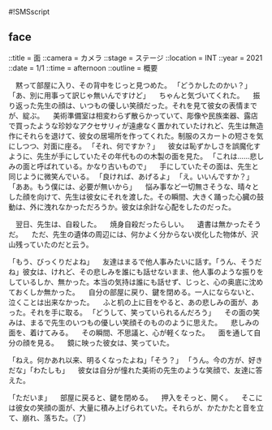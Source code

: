 #!SMSscript

## face

::title = 面
::camera = カメラ
::stage = ステージ
::location = INT
::year = 2021
::date = 1/1
::time = afternoon
::outline = 概要

　黙って部屋に入り、その背中をじっと見つめた。
「どうかしたのかい？」
「あ、別に用事って訳じゃ無いんですけど」
　ちゃんと気づいてくれた。
　振り返った先生の顔は、いつもの優しい笑顔だった。それを見て彼女の表情までが、綻ぶ。
　美術準備室は相変わらず散らかっていて、彫像や民族楽器、露店で買ったような珍妙なアクセサリィが遠慮なく置かれていたけれど、先生は無造作にそれらを退けて、彼女の居場所を作ってくれた。制服のスカートの短さを気にしつつ、対面に座る。
「それ、何ですか？」
　彼女は恥ずかしさを誤魔化すように、先生が手にしていたその年代ものの木製の面を見た。
「これは……悲しみの面と呼ばれている。かなり古いもので」
　手にしていたその面は、先生と同じように微笑んでいる。
「良ければ、あげるよ」
「え。いいんですか？」
「ああ。もう僕には、必要が無いから」
　悩み事など一切無さそうな、晴々とした顔を向けて、先生は彼女にそれを渡した。その瞬間、大きく踊った心臓の鼓動は、外に洩れなかっただろうか。彼女は余計な心配をしたのだった。

　翌日、先生は、自殺した。
　焼身自殺だったらしい。
　遺書は無かったそうだ。
　ただ、先生の遺体の周辺には、何かよく分からない炭化した物体が、沢山残っていたのだと云う。

「もう、びっくりだよね」
　友達はまるで他人事みたいに話す。「うん、そうだね」彼女は、けれど、その悲しみを誰にも話せないまま、他人事のような振りをしているしか、無かった。本当の気持は誰にも話せず、じっと、心の奥底に沈めておくしか無かった。
　自分の部屋に戻り、鍵を閉める。一人にならないと、泣くことは出来なかった。
　ふと机の上に目をやると、あの悲しみの面が、あった。それを手に取る。
「どうして、笑っていられるんだろう」
　その面の笑みは、まるで先生のいつもの優しい笑顔そのもののように思えた。
　悲しみの面を、着けてみる。
　その瞬間、不思議と、心が軽くなった。
　面を通して自分の顔を見る。
　鏡に映った彼女は、笑っていた。

「ねえ。何かあれ以来、明るくなったよね」「そう？」
「うん。今の方が、好きだな」「わたしも」
　彼女は自分が憧れた美術の先生のような笑顔で、友達に答えた。

「ただいま」
　部屋に戻ると、鍵を閉める。
　押入をそっと、開く。
　そこには彼女の笑顔の面が、大量に積み上げられていた。それらが、かたかたと音を立て、崩れ、落ちた。（了）



